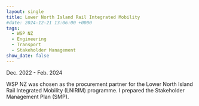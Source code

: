 ```yaml
---
layout: single
title: Lower North Island Rail Integrated Mobility
#date: 2024-12-21 13:06:00 +0000
tags:
  - WSP NZ
  - Engineering
  - Transport
  - Stakeholder Management
show_date: false
---
```

Dec. 2022 - Feb. 2024

WSP NZ was chosen as the procurement partner for the Lower North Island Rail Integrated Mobility (LNIRIM) programme.
I prepared the Stakeholder Management Plan (SMP).

